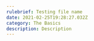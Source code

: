 ```yaml
---
rulebrief: Testing file name
date: 2021-02-25T19:28:27.032Z
category: The Basics
description: Description
---
```

